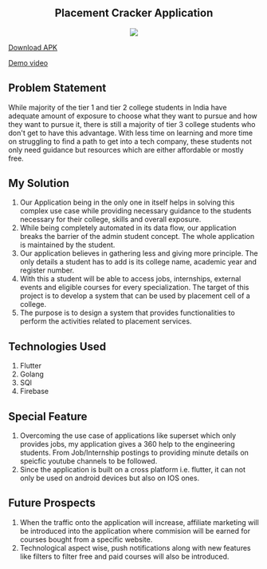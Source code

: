 <h2 align="center"> Placement Cracker Application </h2>

<p align="center">
	<img src="https://i.postimg.cc/WpKGHBSQ/ic-launcher-adaptive-fore.png" />
	</p>

[Download APK](https://drive.google.com/drive/folders/1SVYUjQNK_HVVeIfReBhcD99YYIKohMW0?usp=sharing)


[Demo video ](https://youtu.be/CX0EFDA4SEM?si=y6yMeoKCNNiy3piB)

## Problem Statement
While majority of the tier 1 and tier 2 college students in India have adequate amount of exposure to choose what they want to pursue and how they want to pursue it, there is still a majority of tier 3 college students who don't get to have this advantage. With less time on learning and more time on struggling to find a path to get into a tech company, these students not only need guidance but resources which are either affordable or mostly free.

## My Solution
1. Our Application being in the only one in itself helps in solving this complex use case while providing necessary guidance to the students necessary for their college, skills and overall exposure. 
2. While being completely automated in its data flow, our application breaks the barrier of the admin student concept. The whole application is maintained by the student. 
3. Our application believes in gathering less and giving more principle. The only details a student has to add is its college name, academic year and register number. 
4. With this a student will be able to access jobs, internships, external events and eligible courses for every specialization. The target of this project is to develop a system that can be used by placement cell of a college. 
5. The purpose is to design a system that provides functionalities to perform the activities related to placement services.

## Technologies Used
1. Flutter
2. Golang
3. SQl
4. Firebase

## Special Feature
1. Overcoming the use case of applications like superset which only provides jobs, my application gives a 360 help to the engineering students. From Job/Internship postings to providing minute details on speicfic youtube channels to be followed.
2. Since the application is built on a cross platform i.e. flutter, it can not only be used on android devices but also on IOS ones.

## Future Prospects
1. When the traffic onto the application will increase, affiliate marketing will be introduced into the application where commision will be earned for courses bought from a specific website.
2. Technological aspect wise, push notifications along with new features like filters to filter free and paid courses will also be introduced.
